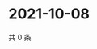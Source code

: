 # 2021-10-08

共 0 条

<!-- BEGIN WEIBO -->
<!-- 最后更新时间 Fri Oct 08 2021 20:13:04 GMT+0800 (China Standard Time) -->

<!-- END WEIBO -->
